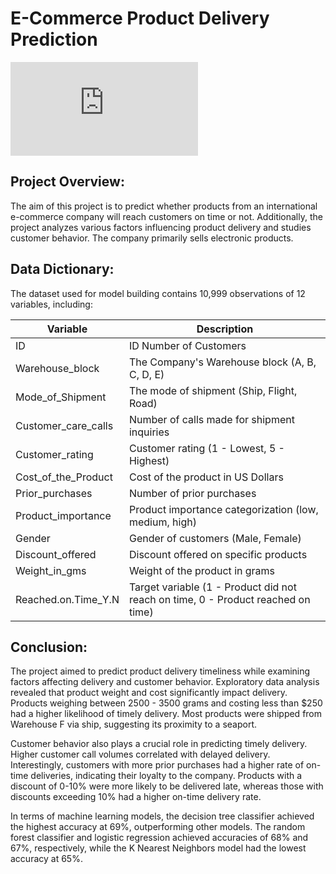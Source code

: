 # E-Commerce Product Delivery Prediction
![](https://www.freepik.com/free-vector/delivery-staff-ride-motorcycles-shopping-concept_11878958.htm#query=ecommerce%20delivery&position=0&from_view=keyword&track=ais&uuid=47f55170-f997-4b12-9e8a-50ba34612230)
## Project Overview:
The aim of this project is to predict whether products from an international e-commerce company will reach customers on time or not. Additionally, the project analyzes various factors influencing product delivery and studies customer behavior. The company primarily sells electronic products.

## Data Dictionary:
The dataset used for model building contains 10,999 observations of 12 variables, including:

| Variable             | Description                                             |
|----------------------|---------------------------------------------------------|
| ID                   | ID Number of Customers                                 |
| Warehouse_block      | The Company's Warehouse block (A, B, C, D, E)          |
| Mode_of_Shipment     | The mode of shipment (Ship, Flight, Road)              |
| Customer_care_calls  | Number of calls made for shipment inquiries            |
| Customer_rating      | Customer rating (1 - Lowest, 5 - Highest)              |
| Cost_of_the_Product  | Cost of the product in US Dollars                     |
| Prior_purchases      | Number of prior purchases                              |
| Product_importance   | Product importance categorization (low, medium, high)  |
| Gender               | Gender of customers (Male, Female)                    |
| Discount_offered     | Discount offered on specific products                  |
| Weight_in_gms        | Weight of the product in grams                         |
| Reached.on.Time_Y.N  | Target variable (1 - Product did not reach on time, 0 - Product reached on time) |

## Conclusion:
The project aimed to predict product delivery timeliness while examining factors affecting delivery and customer behavior. Exploratory data analysis revealed that product weight and cost significantly impact delivery. Products weighing between 2500 - 3500 grams and costing less than $250 had a higher likelihood of timely delivery. Most products were shipped from Warehouse F via ship, suggesting its proximity to a seaport.

Customer behavior also plays a crucial role in predicting timely delivery. Higher customer call volumes correlated with delayed delivery. Interestingly, customers with more prior purchases had a higher rate of on-time deliveries, indicating their loyalty to the company. Products with a discount of 0-10% were more likely to be delivered late, whereas those with discounts exceeding 10% had a higher on-time delivery rate.

In terms of machine learning models, the decision tree classifier achieved the highest accuracy at 69%, outperforming other models. The random forest classifier and logistic regression achieved accuracies of 68% and 67%, respectively, while the K Nearest Neighbors model had the lowest accuracy at 65%.
